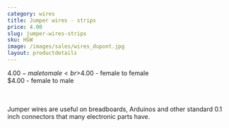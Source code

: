 ```yaml
---
category: wires
title: Jumper wires - strips
price: 4.00
slug: jumper-wires-strips
sku: HGW
image: /images/sales/wires_dupont.jpg
layout: productdetails
---
```

$4.00 - male to male
<br>$4.00 - female to female
<br>$4.00 - female to male

<br><br>Jumper wires are useful on breadboards, Arduinos and other standard 0.1 inch connectors that many electronic parts have.
